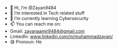 - 👋 Hi, I’m @Zayan9484
- 👀 I’m interested in Tech related stuff 
- 🌱 I’m currently learning Cybersecurity
- 📫 You can reach me on:
- Gmail: zayanaamir9484@gmail.com
- LinkedIn: www.linkedin.com/in/muhammadzayan/
- 😄 Pronoun: He

<!---
Zayan9484/Zayan9484 is a ✨ special ✨ repository because its `README.md` (this file) appears on your GitHub profile.
You can click the Preview link to take a look at your changes.
--->
